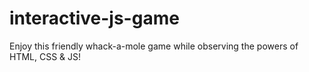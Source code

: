 # interactive-js-game
Enjoy this friendly whack-a-mole game while observing the powers of HTML, CSS &amp; JS!
